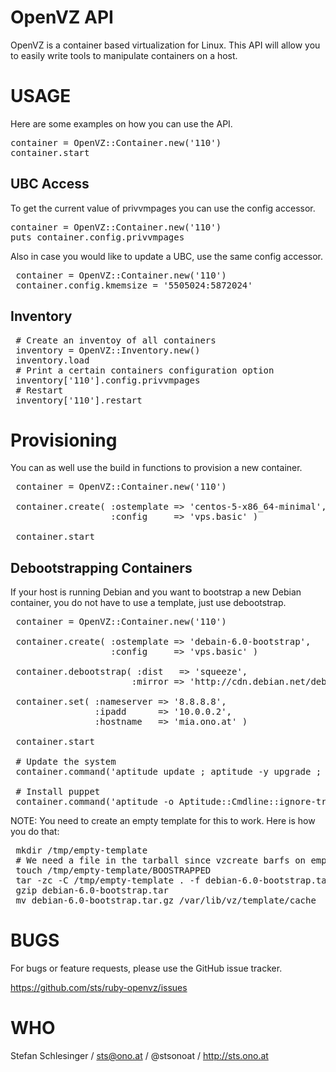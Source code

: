 OpenVZ API
==========

OpenVZ is a container based virtualization for Linux. This API will allow you
to easily write tools to manipulate containers on a host.

USAGE
=====

Here are some examples on how you can use the API.

<pre>
container = OpenVZ::Container.new('110')
container.start
</pre>

UBC Access
----------

To get the current value of privvmpages you can use the config accessor.

<pre>
container = OpenVZ::Container.new('110')
puts container.config.privvmpages
</pre>

Also in case you would like to update a UBC, use the same config accessor.

<pre>
 container = OpenVZ::Container.new('110')
 container.config.kmemsize = '5505024:5872024'
</pre>

Inventory
---------

<pre>
 # Create an inventoy of all containers
 inventory = OpenVZ::Inventory.new()
 inventory.load
 # Print a certain containers configuration option
 inventory['110'].config.privvmpages
 # Restart
 inventory['110'].restart
</pre>


Provisioning
============

You can as well use the build in functions to provision a new container.

<pre>
 container = OpenVZ::Container.new('110')

 container.create( :ostemplate => 'centos-5-x86_64-minimal',
                   :config     => 'vps.basic' )

 container.start
</pre>


Debootstrapping Containers
-------------------------

If your host is running Debian and you want to bootstrap a new Debian container,
you do not have to use a template, just use debootstrap.

<pre>
 container = OpenVZ::Container.new('110')

 container.create( :ostemplate => 'debain-6.0-bootstrap',
                   :config     => 'vps.basic' )

 container.debootstrap( :dist   => 'squeeze',
                       :mirror => 'http://cdn.debian.net/debian' )

 container.set( :nameserver => '8.8.8.8',
                :ipadd      => '10.0.0.2',
                :hostname   => 'mia.ono.at' )

 container.start

 # Update the system
 container.command('aptitude update ; aptitude -y upgrade ; apt-key update')

 # Install puppet
 container.command('aptitude -o Aptitude::Cmdline::ignore-trust-violations=true -y install puppet')
</pre>

NOTE: You need to create an empty template for this to work. Here is how
you do that:

<pre>
 mkdir /tmp/empty-template
 # We need a file in the tarball since vzcreate barfs on empty tarballs
 touch /tmp/empty-template/BOOSTRAPPED
 tar -zc -C /tmp/empty-template . -f debian-6.0-bootstrap.tar
 gzip debian-6.0-bootstrap.tar
 mv debian-6.0-bootstrap.tar.gz /var/lib/vz/template/cache
</pre>


BUGS
====

For bugs or feature requests, please use the GitHub issue tracker.

https://github.com/sts/ruby-openvz/issues


WHO
===

Stefan Schlesinger / sts@ono.at / @stsonoat / http://sts.ono.at
